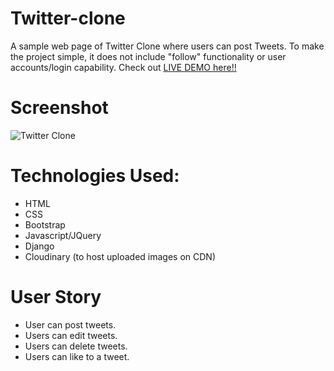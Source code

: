 # Twitter-clone
A sample web page of Twitter Clone where users can post Tweets. To make the project simple, it does not include "follow" functionality or user accounts/login capability.
Check out [LIVE DEMO here!!]( https://twitter-clone-kyerstin.herokuapp.com/ )
# Screenshot
 ![Twitter Clone](https://user-images.githubusercontent.com/80643320/157335525-7acc65ea-5921-4475-9282-4da7054b7138.png)

# Technologies Used:
* HTML
* CSS
* Bootstrap
* Javascript/JQuery
* Django
* Cloudinary (to host uploaded images on CDN)
# User Story
* User can post tweets.
* Users can edit tweets.
* Users can delete tweets.
* Users can like to a tweet.
